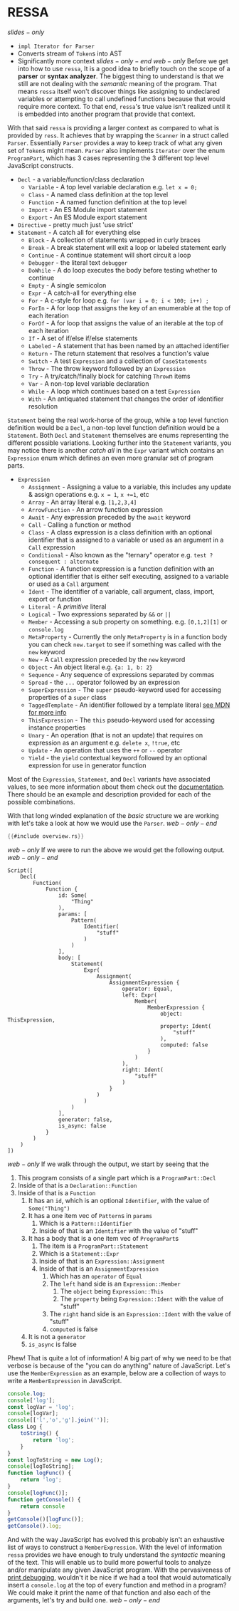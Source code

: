 # RESSA
$slides-only$
- `impl Iterator for Parser`
- Converts stream of `Token`s into AST
- Significantly more context
$slides-only-end$
$web-only$
Before we get into how to use `ressa`, It is a good idea to briefly touch on the scope of a __parser__ or __syntax analyzer__. The biggest thing to understand is that we still are not dealing with the _semantic_ meaning of the program. That means `ressa` itself won't discover things like assigning to undeclared variables or attempting to call undefined functions because that would require more context. To that end, `ressa`'s true value isn't realized until it is embedded into another program that provide that context.

With that said `ressa` is providing a larger context as compared to what is provided by `ress`. It achieves that by wrapping the `Scanner` in a struct called `Parser`. Essentially `Parser` provides a way to keep track of what any given set of `Token`s might mean. `Parser` also implements `Iterator` over the enum `ProgramPart`, which has 3 cases representing the 3 different top level JavaScript constructs.

- `Decl` - a variable/function/class declaration
  - `Variable` - A top level variable declaration e.g. `let x = 0;`
  - `Class` - A named class definition at the top level
  - `Function` - A named function definition at the top level
  - `Import` - An ES Module import statement
  - `Export` - An ES Module export statement
- `Directive` - pretty much just 'use strict'
- `Statement` - A catch all for everything else
  - `Block` - A collection of statements wrapped in curly braces
  - `Break` - A break statement will exit a loop or labeled statement early
  - `Continue` - A continue statement will short circuit a loop
  - `Debugger` - the literal text `debugger`
  - `DoWhile` - A do loop executes the body before testing whether to continue
  - `Empty` - A single semicolon
  - `Expr` - A catch-all for everything else
  - `For` - A c-style for loop e.g. `for (var i = 0; i < 100; i++) ;`
  - `ForIn` - A for loop that assigns the key of an enumerable at the top of each iteration
  - `ForOf` - A for loop that assigns the value of an iterable at the top of each iteration
  - `If` - A set of if/else if/else statements
  - `Labeled` - A statement that has been named by an attached identifier
  - `Return` - The return statement that resolves a function's value
  - `Switch` - A test `Expression` and a collection of `CaseStatements`
  - `Throw` - The throw keyword followed by an `Expression`
  - `Try` - A try/catch/finally block for catching `Throw`n items
  - `Var` - A non-top level variable declaration
  - `While` - A loop which continues based on a test `Expression`
  - `With` - An antiquated statement that changes the order of identifier resolution

`Statement` being the real work-horse of the group, while a top level function definition would be a `Decl`, a non-top level function definition would be a `Statement`. Both `Decl` and `Statement` themselves are enums representing the different possible variations. Looking further into the `Statement` variants, you may notice there is another _catch all_ in the `Expr` variant which contains an `Expression` enum which defines an even more granular set of program parts.

- `Expression`
  - `Assignment` - Assigning a value to a variable, this includes any update & assign operations e.g. `x = 1`, `x +=1`, etc
  - `Array` - An array literal e.g. `[1,2,3,4]`
  - `ArrowFunction` - An arrow function expression
  - `Await` - Any expression preceded by the `await` keyword
  - `Call` - Calling a function or method
  - `Class` - A class expression is a class definition with an optional identifier that is assigned to a variable or used as an argument in a `Call` expression
  - `Conditional` - Also known as the "ternary" operator e.g. `test ? consequent : alternate`
  - `Function` - A function expression is a function definition with an optional identifier that is either self executing, assigned to a variable or used as a `Call` argument
  - `Ident` - The identifier of a variable, call argument, class, import, export or function
  - `Literal` - A _primitive_ literal
  - `Logical` - Two expressions separated by `&&` or `||`
  - `Member` - Accessing a sub property on something. e.g. `[0,1,2][1]` or `console.log`
  - `MetaProperty` - Currently the only `MetaProperty` is in a function body you can check `new.target` to see if something was called with the `new` keyword
  - `New` - A `Call` expression preceded by the `new` keyword
  - `Object` - An object literal e.g. `{a: 1, b: 2}`
  - `Sequence` - Any sequence of expressions separated by commas
  - `Spread` - the `...` operator followed by an expression
  - `SuperExpression` - The `super` pseudo-keyword used for accessing properties of a `super` class
  - `TaggedTemplate` - An identifier followed by a template literal [see MDN for more info](https://developer.mozilla.org/en-US/docs/Web/JavaScript/Reference/Template_literals#Tagged_templates)
  - `ThisExpression` - The `this` pseudo-keyword used for accessing instance properties
  - `Unary` - An operation (that is not an update) that requires on expression as an argument e.g. `delete x`, `!true`, etc
  - `Update` - An operation that uses the `++` or `--` operator
  - `Yield` - the `yield` contextual keyword followed by an optional expression for use in generator function

Most of the `Expression`, `Statement`, and `Decl` variants have associated values, to see more information about them check out the [documentation](https://docs.rs/ressa). There should be an example and description provided for each of the possible combinations.

With that long winded explanation of the _basic_ structure we are working with let's take a look at how we would use the `Parser`.
$web-only-end$
```rust
{{#include overview.rs}}
```
$web-only$
If we were to run the above we would get the following output.
$web-only-end$
```ron
Script([
    Decl(
        Function(
            Function {
                id: Some(
                    "Thing"
                ),
                params: [
                    Pattern(
                        Identifier(
                            "stuff"
                        )
                    )
                ],
                body: [
                    Statement(
                        Expr(
                            Assignment(
                                AssignmentExpression {
                                    operator: Equal,
                                    left: Expr(
                                        Member(
                                            MemberExpression {
                                                object: ThisExpression,
                                                property: Ident(
                                                    "stuff"
                                                ),
                                                computed: false
                                            }
                                        )
                                    ),
                                    right: Ident(
                                        "stuff"
                                    )
                                }
                            )
                        )
                    )
                ],
                generator: false,
                is_async: false
            }
        )
    )
])
```
$web-only$
If we walk through the output, we start by seeing that the
1. This program consists of a single part which is a  `ProgramPart::Decl`
2. Inside of that is a `Declaration::Function`
3. Inside of that is a `Function`
   1. It has an `id`, which is an optional `Identifier`, with the value of `Some("Thing")`
   2. It has a one item vec of `Pattern`s in `params`
      1. Which is a `Pattern::Identifier`
      2. Inside of that is an `Identifier` with the value of "stuff"
   3. It has a body that is a one item vec of `ProgramPart`s
      1. The item is a `ProgramPart::Statement`
      2. Which is a `Statement::Expr`
      3. Inside of that is an `Expression::Assignment`
      4. Inside of that is an `AssignmentExpression`
         1. Which has an `operator` of `Equal`
         2. The `left` hand side is an `Expression::Member`
            1. The `object` being `Expression::This`
            2. The `property` being `Expression::Ident` with the value of "stuff"
         3. The `right` hand side is an `Expression::Ident` with the value of "stuff"
         4. `computed` is false
   4. It is not a `generator`
   5. `is_async` is false

Phew! That is quite a lot of information! A big part of why we need to be that verbose is because of the "you can do anything" nature of JavaScript. Let's use the `MemberExpression` as an example, below are a collection of ways to write a `MemberExpression` in JavaScript.

```js
console.log;
console['log'];
const logVar = 'log';
console[logVar];
console[['l','o','g'].join('')];
class Log {
    toString() {
        return 'log';
    }
}
const logToString = new Log();
console[logToString];
function logFunc() {
    return 'log';
}
console[logFunc()];
function getConsole() {
    return console
}
getConsole()[logFunc()];
getConsole().log;
```

And with the way JavaScript has evolved this probably isn't an exhaustive list of ways to construct a `MemberExpression`. With the level of information `ressa` provides we have enough to truly understand the _syntactic_ meaning of the text. This will enable us to build more powerful tools to analyze and/or manipulate any given JavaScript program. With the pervasiveness of [print debugging](https://en.wikipedia.org/wiki/Debugging#Techniques), wouldn't it be nice if we had a tool that would automatically insert a `console.log` at the top of every function and method in a program? We could make it print the name of that function and also each of the arguments, let's try and build one.
$web-only-end$